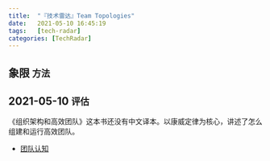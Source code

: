 ```yaml
---
title:  "『技术雷达』Team Topologies"
date:   2021-05-10 16:45:19
tags:   [tech-radar]
categories: [TechRadar]
---
```


## 象限 `方法`

## 2021-05-10 `评估`

《组织架构和高效团队》这本书还没有中文译本。以康威定律为核心，讲述了怎么
组建和运行高效团队。

- [团队认知](https://github.com/TeamTopologies/Team-Cognitive-Load-Assessment)



